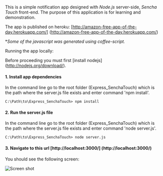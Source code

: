 This is a simple notification app designed with *Node.js* server-side, *Sencha Touch* front-end.
The purpose of this application is for learning and demonstration.

The app is published on heroku: [http://amazon-free-app-of-the-day.herokuapp.com/] (http://amazon-free-app-of-the-day.herokuapp.com/)

   **Some of the javascript was generated using coffee-script.*

Running the app locally: 

Before proceeding you must first [install nodejs] (http://nodejs.org/download/).

#### 1. Install app dependencies ####
In the command line go to the root folder (Express_SenchaTouch) which is the path where the server.js file exists and enter command 'npm install'.
    
    C:\Path\to\Express_SenchaTouch> npm install

#### 2. Run the server.js file ####
In the command line go to the root folder (Express_SenchaTouch) which is the path where the server.js file exists and enter command 'node server.js'.
    
    C:\Path\to\Express_SenchaTouch> node server.js

#### 3. Navigate to this url [http://localhost:3000/] (http://localhost:3000/) ####
You should see the following screen:

![Screen shot](https://raw.github.com/nelsonomuto/Express_SenchaTouch/master/screenshots/freeAppOfTheDay.png)